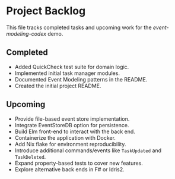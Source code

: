 # Project Backlog

This file tracks completed tasks and upcoming work for the *event-modeling-codex* demo.

## Completed

- Added QuickCheck test suite for domain logic.
- Implemented initial task manager modules.
- Documented Event Modeling patterns in the README.
- Created the initial project README.

## Upcoming

- Provide file-based event store implementation.
- Integrate EventStoreDB option for persistence.
- Build Elm front-end to interact with the back end.
- Containerize the application with Docker.
- Add Nix flake for environment reproducibility.
- Introduce additional commands/events like `TaskUpdated` and `TaskDeleted`.
- Expand property-based tests to cover new features.
- Explore alternative back ends in F# or Idris2.
